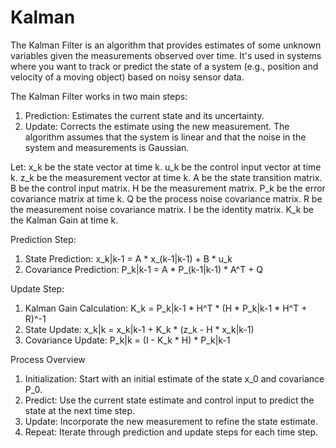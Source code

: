 # Kalman

The Kalman Filter is an algorithm that provides estimates of some unknown variables given the measurements observed over time. It's used in systems where you want to track or predict the state of a system (e.g., position and velocity of a moving object) based on noisy sensor data.


The Kalman Filter works in two main steps:
1) Prediction: Estimates the current state and its uncertainty.
2) Update: Corrects the estimate using the new measurement.
The algorithm assumes that the system is linear and that the noise in the system and measurements is Gaussian.

Let:
x_k be the state vector at time k.
u_k be the control input vector at time k.
z_k be the measurement vector at time k.
A be the state transition matrix.
B be the control input matrix.
H be the measurement matrix.
P_k be the error covariance matrix at time k.
Q be the process noise covariance matrix.
R be the measurement noise covariance matrix.
I be the identity matrix.
K_k be the Kalman Gain at time k.

Prediction Step:
1) State Prediction:
x_k|k-1 = A * x_(k-1|k-1) + B * u_k
2) Covariance Prediction:
P_k|k-1 = A * P_(k-1|k-1) * A^T + Q

Update Step:
1) Kalman Gain Calculation:
K_k = P_k|k-1 * H^T * (H * P_k|k-1 * H^T + R)^-1
2) State Update:
x_k|k = x_k|k-1 + K_k * (z_k - H * x_k|k-1)
3) Covariance Update:
P_k|k = (I - K_k * H) * P_k|k-1


Process Overview
1) Initialization: Start with an initial estimate of the state x_0 and covariance P_0.
2) Predict: Use the current state estimate and control input to predict the state at the next time step.
3) Update: Incorporate the new measurement to refine the state estimate.
4) Repeat: Iterate through prediction and update steps for each time step.
